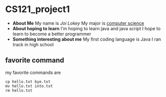 # CS121_project1 
- **About Me** 
My name is *Joi Lokey* 
My major is <ins> computer science </ins>
- **About hoping to learn** 
I'm hoping to learn java and java script 
I hope to learn to become a better programmer 
- **Something interesting about me** 
My first coding language is Java
I ran track in high school
## favorite command
my favorite commands are 
```
cp hello.txt bye.txt
mv hello.txt into.txt
rm hello.txt
```
